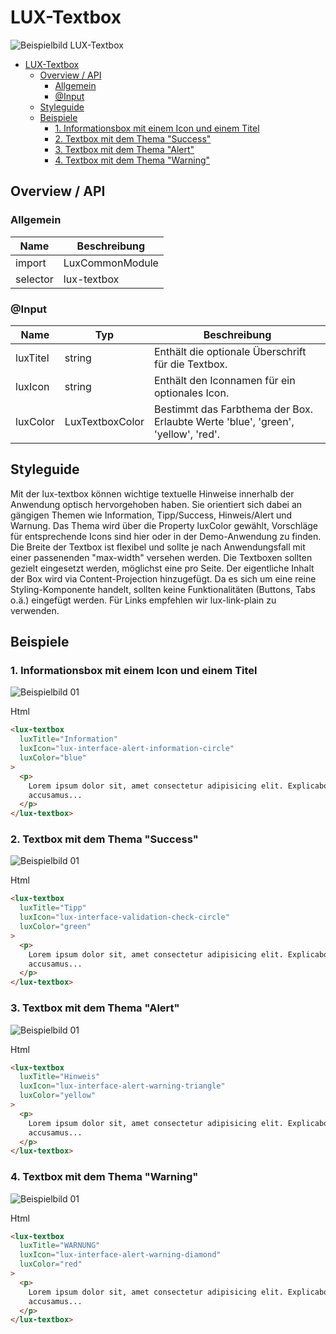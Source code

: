 # LUX-Textbox

![Beispielbild LUX-Textbox](https://raw.githubusercontent.com/wiki/IHK-GfI/lux-components/Versions/v16/lux‐textbox-v16-img.png)

- [LUX-Textbox](#lux-textbox)
  - [Overview / API](#overview--api)
    - [Allgemein](#allgemein)
    - [@Input](#input)
  - [Styleguide](#styleguide)
  - [Beispiele](#beispiele)
    - [1. Informationsbox mit einem Icon und einem Titel](#1-informationsbox-mit-einem-icon-und-einem-titel)
    - [2. Textbox mit dem Thema "Success"](#2-textbox-mit-dem-thema-success)
    - [3. Textbox mit dem Thema "Alert"](#3-textbox-mit-dem-thema-alert)
    - [4. Textbox mit dem Thema "Warning"](#4-textbox-mit-dem-thema-warning)

## Overview / API

### Allgemein

| Name     | Beschreibung    |
| -------- | --------------- |
| import   | LuxCommonModule |
| selector | lux-textbox     |

### @Input

| Name     | Typ             | Beschreibung                                                                     |
| -------- | --------------- | -------------------------------------------------------------------------------- |
| luxTitel | string          | Enthält die optionale Überschrift für die Textbox.                               |
| luxIcon  | string          | Enthält den Iconnamen für ein optionales Icon.                                   |
| luxColor | LuxTextboxColor | Bestimmt das Farbthema der Box. Erlaubte Werte 'blue', 'green', 'yellow', 'red'. |

## Styleguide

Mit der lux-textbox können wichtige textuelle Hinweise innerhalb der Anwendung optisch hervorgehoben haben. Sie orientiert sich dabei an gängigen Themen wie Information, Tipp/Success, Hinweis/Alert und Warnung.
Das Thema wird über die Property luxColor gewählt, Vorschläge für entsprechende Icons sind hier oder in der Demo-Anwendung zu finden.
Die Breite der Textbox ist flexibel und sollte je nach Anwendungsfall mit einer passenenden "max-width" versehen werden.
Die Textboxen sollten gezielt eingesetzt werden, möglichst eine pro Seite.
Der eigentliche Inhalt der Box wird via Content-Projection hinzugefügt. Da es sich um eine reine Styling-Komponente handelt, sollten keine Funktionalitäten (Buttons, Tabs o.ä.) eingefügt werden.
Für Links empfehlen wir lux-link-plain zu verwenden.

## Beispiele

### 1. Informationsbox mit einem Icon und einem Titel

![Beispielbild 01](https://raw.githubusercontent.com/wiki/IHK-GfI/lux-components/Versions/v16/lux‐textbox-v16-img-01.png)

Html

```html
<lux-textbox
  luxTitle="Information"
  luxIcon="lux-interface-alert-information-circle"
  luxColor="blue"
>
  <p>
    Lorem ipsum dolor sit, amet consectetur adipisicing elit. Explicabo itaque
    accusamus...
  </p>
</lux-textbox>
```

### 2. Textbox mit dem Thema "Success"

![Beispielbild 01](https://raw.githubusercontent.com/wiki/IHK-GfI/lux-components/Versions/v16/lux‐textbox-v16-img-02.png)

Html

```html
<lux-textbox
  luxTitle="Tipp"
  luxIcon="lux-interface-validation-check-circle"
  luxColor="green"
>
  <p>
    Lorem ipsum dolor sit, amet consectetur adipisicing elit. Explicabo itaque
    accusamus...
  </p>
</lux-textbox>
```

### 3. Textbox mit dem Thema "Alert"

![Beispielbild 01](https://raw.githubusercontent.com/wiki/IHK-GfI/lux-components/Versions/v16/lux‐textbox-v16-img-03.png)

Html

```html
<lux-textbox
  luxTitle="Hinweis"
  luxIcon="lux-interface-alert-warning-triangle"
  luxColor="yellow"
>
  <p>
    Lorem ipsum dolor sit, amet consectetur adipisicing elit. Explicabo itaque
    accusamus...
  </p>
</lux-textbox>
```

### 4. Textbox mit dem Thema "Warning"

![Beispielbild 01](https://raw.githubusercontent.com/wiki/IHK-GfI/lux-components/Versions/v16/lux‐textbox-v16-img-03.png)

Html

```html
<lux-textbox
  luxTitle="WARNUNG"
  luxIcon="lux-interface-alert-warning-diamond"
  luxColor="red"
>
  <p>
    Lorem ipsum dolor sit, amet consectetur adipisicing elit. Explicabo itaque
    accusamus...
  </p>
</lux-textbox>
```
